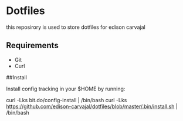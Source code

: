 # Dotfiles

this reposirory is used to store dotfiles for edison carvajal

## Requirements
 * Git
 * Curl

##Install

Install config tracking in your $HOME by running:

curl -Lks bit.do/config-install | /bin/bash curl -Lks https://github.com/edison-carvajal/dotfiles/blob/master/.bin/install.sh | /bin/bash
